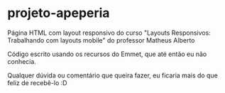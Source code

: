# projeto-apeperia

Página HTML com layout responsivo do curso "Layouts Responsivos: Trabalhando com layouts mobile" do professor Matheus Alberto

Código escrito usando os recursos do Emmet, que até então eu não conhecia.

Qualquer dúvida ou comentário que queira fazer, eu ficaria mais do que feliz de recebê-lo :D